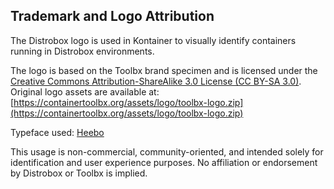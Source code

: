 ## Trademark and Logo Attribution

The Distrobox logo is used in Kontainer to visually identify containers running in Distrobox environments.

The logo is based on the Toolbx brand specimen and is licensed under the [Creative Commons Attribution-ShareAlike 3.0 License (CC BY-SA 3.0)](https://creativecommons.org/licenses/by-sa/3.0/).  
Original logo assets are available at: [https://containertoolbx.org/assets/logo/toolbx-logo.zip](https://containertoolbx.org/assets/logo/toolbx-logo.zip)

Typeface used: [Heebo](https://github.com/OdedEzer/heebo)

This usage is non-commercial, community-oriented, and intended solely for identification and user experience purposes. No affiliation or endorsement by Distrobox or Toolbx is implied.
